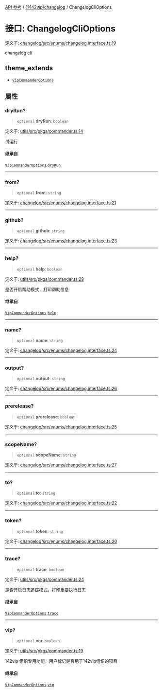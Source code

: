 [API 参考](../../../index.md) / [@142vip/changelog](../index.md) / ChangelogCliOptions

# 接口: ChangelogCliOptions

定义于: [changelog/src/enums/changelog.interface.ts:19](https://github.com/142vip/core-x/blob/d978b443ed1221c42602080459c0a22aae31b2d5/packages/changelog/src/enums/changelog.interface.ts#L19)

changelog cli

## theme_extends

- [`VipCommanderOptions`](../../utils/interfaces/VipCommanderOptions.md)

## 属性

### dryRun?

> `optional` **dryRun**: `boolean`

定义于: [utils/src/pkgs/commander.ts:14](https://github.com/142vip/core-x/blob/d978b443ed1221c42602080459c0a22aae31b2d5/packages/utils/src/pkgs/commander.ts#L14)

试运行

#### 继承自

[`VipCommanderOptions`](../../utils/interfaces/VipCommanderOptions.md).[`dryRun`](../../utils/interfaces/VipCommanderOptions.md#dryrun)

***

### from?

> `optional` **from**: `string`

定义于: [changelog/src/enums/changelog.interface.ts:21](https://github.com/142vip/core-x/blob/d978b443ed1221c42602080459c0a22aae31b2d5/packages/changelog/src/enums/changelog.interface.ts#L21)

***

### github?

> `optional` **github**: `string`

定义于: [changelog/src/enums/changelog.interface.ts:23](https://github.com/142vip/core-x/blob/d978b443ed1221c42602080459c0a22aae31b2d5/packages/changelog/src/enums/changelog.interface.ts#L23)

***

### help?

> `optional` **help**: `boolean`

定义于: [utils/src/pkgs/commander.ts:29](https://github.com/142vip/core-x/blob/d978b443ed1221c42602080459c0a22aae31b2d5/packages/utils/src/pkgs/commander.ts#L29)

是否开启帮助模式，打印帮助信息

#### 继承自

[`VipCommanderOptions`](../../utils/interfaces/VipCommanderOptions.md).[`help`](../../utils/interfaces/VipCommanderOptions.md#help)

***

### name?

> `optional` **name**: `string`

定义于: [changelog/src/enums/changelog.interface.ts:24](https://github.com/142vip/core-x/blob/d978b443ed1221c42602080459c0a22aae31b2d5/packages/changelog/src/enums/changelog.interface.ts#L24)

***

### output?

> `optional` **output**: `string`

定义于: [changelog/src/enums/changelog.interface.ts:26](https://github.com/142vip/core-x/blob/d978b443ed1221c42602080459c0a22aae31b2d5/packages/changelog/src/enums/changelog.interface.ts#L26)

***

### prerelease?

> `optional` **prerelease**: `boolean`

定义于: [changelog/src/enums/changelog.interface.ts:25](https://github.com/142vip/core-x/blob/d978b443ed1221c42602080459c0a22aae31b2d5/packages/changelog/src/enums/changelog.interface.ts#L25)

***

### scopeName?

> `optional` **scopeName**: `string`

定义于: [changelog/src/enums/changelog.interface.ts:27](https://github.com/142vip/core-x/blob/d978b443ed1221c42602080459c0a22aae31b2d5/packages/changelog/src/enums/changelog.interface.ts#L27)

***

### to?

> `optional` **to**: `string`

定义于: [changelog/src/enums/changelog.interface.ts:22](https://github.com/142vip/core-x/blob/d978b443ed1221c42602080459c0a22aae31b2d5/packages/changelog/src/enums/changelog.interface.ts#L22)

***

### token?

> `optional` **token**: `string`

定义于: [changelog/src/enums/changelog.interface.ts:20](https://github.com/142vip/core-x/blob/d978b443ed1221c42602080459c0a22aae31b2d5/packages/changelog/src/enums/changelog.interface.ts#L20)

***

### trace?

> `optional` **trace**: `boolean`

定义于: [utils/src/pkgs/commander.ts:24](https://github.com/142vip/core-x/blob/d978b443ed1221c42602080459c0a22aae31b2d5/packages/utils/src/pkgs/commander.ts#L24)

是否开启日志追踪模式，打印重要执行日志

#### 继承自

[`VipCommanderOptions`](../../utils/interfaces/VipCommanderOptions.md).[`trace`](../../utils/interfaces/VipCommanderOptions.md#trace)

***

### vip?

> `optional` **vip**: `boolean`

定义于: [utils/src/pkgs/commander.ts:19](https://github.com/142vip/core-x/blob/d978b443ed1221c42602080459c0a22aae31b2d5/packages/utils/src/pkgs/commander.ts#L19)

142vip 组织专用功能，用户标记是否用于142vip组织的项目

#### 继承自

[`VipCommanderOptions`](../../utils/interfaces/VipCommanderOptions.md).[`vip`](../../utils/interfaces/VipCommanderOptions.md#vip)
